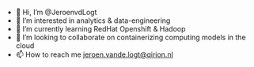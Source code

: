 - 👋 Hi, I’m @JeroenvdLogt
- 👀 I’m interested in analytics & data-engineering
- 🌱 I’m currently learning RedHat Openshift & Hadoop
- 💞️ I’m looking to collaborate on containerizing computing models in the cloud
- 📫 How to reach me jeroen.vande.logt@qirion.nl

<!---
JeroenvdLogt/JeroenvdLogt is a ✨ special ✨ repository because its `README.md` (this file) appears on your GitHub profile.
You can click the Preview link to take a look at your changes.
--->

